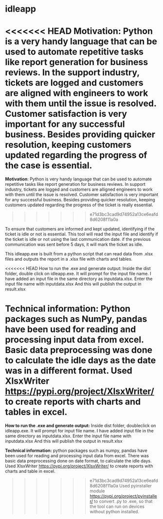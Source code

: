 # idleapp

<<<<<<< HEAD
Motivation:
Python is a very handy language that can be used to automate repetitive tasks like report generation for business reviews. In the support industry, tickets are logged and customers are aligned with engineers to work with them until the issue is resolved. Customer satisfaction is very important for any successful business. Besides providing quicker resolution, keeping customers updated regarding the progress of the case is essential.
=======
**Motivation**:
Python is very handy language that can be used to automate repetitive tasks like report generation for business reviews. In support industry, tickets are logged and customers are alligned engineers to work with them until the issue is resolved. Customer satisfaction is very important for any successful business. Besides providing quicker resolution, keeping customers updated regarding the progress of the ticket is really essential.
>>>>>>> e71d3bc3cad9d74952a13ce6eafd8d6208f11a0a

To ensure that customers are informed and kept updated, identifying if the ticket is idle or not is essential. This tool will read the input file and identify if the ticket is idle or not using the last communication date. if the previous communication was sent before 5 days, it will mark the ticket as idle.

This idleapp.exe is built from a python script that can read data from .xlsx files and outputs the report in a .xlsx file with charts and tables.

<<<<<<< HEAD
How to run the .exe and generate output:
Inside the dist folder, double click on idleapp.exe. It will prompt for the input file name.
I have added an input file in the same directory as inputdata.xlsx. Enter the input file name with inputdata.xlsx
And this will publish the output in result.xlsx

Technical information:
Python packages such as NumPy, pandas have been used for reading and processing input data from excel.
Basic data preprocessing was done to calculate the idle days as the date was in a different format.
Used XlsxWriter https://pypi.org/project/XlsxWriter/ to create reports with charts and tables in excel.
=======
**How to run the .exe and generate output:**
Inside dist folder, doubleclick on idleapp.exe. It will prompt for input file name.
I have added input file in the same directory as inputdata.xlsx. Enter the input file name with inputdata.xlsx
And this will publish the output in result.xlsx

**Technical information:**
python packages such as numpy, pandas have been used for reading and processing input data from excel.
There was basic data preprocessing done on date format, to calculate the idle days.
Used XlsxWriter https://pypi.org/project/XlsxWriter/ to create reports with charts and table in excel.
>>>>>>> e71d3bc3cad9d74952a13ce6eafd8d6208f11a0a
Used pyinstaller module https://pypi.org/project/pyinstaller/ to convert .py to .exe, so that the tool can run on devices without python installed.
